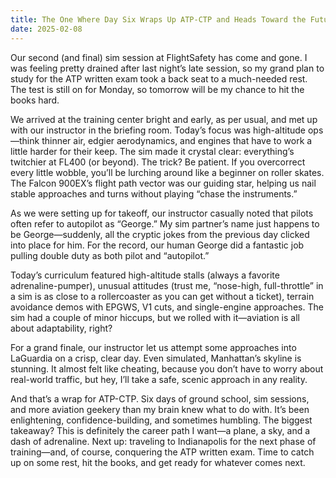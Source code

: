 ```yaml
---
title: The One Where Day Six Wraps Up ATP-CTP and Heads Toward the Future
date: 2025-02-08
---
```

Our second (and final) sim session at FlightSafety has come and gone. I was feeling pretty drained after last night’s late session, so my grand plan to study for the ATP written exam took a back seat to a much-needed rest. The test is still on for Monday, so tomorrow will be my chance to hit the books hard.

We arrived at the training center bright and early, as per usual, and met up with our instructor in the briefing room. Today’s focus was high-altitude ops—think thinner air, edgier aerodynamics, and engines that have to work a little harder for their keep. The sim made it crystal clear: everything’s twitchier at FL400 (or beyond). The trick? Be patient. If you overcorrect every little wobble, you’ll be lurching around like a beginner on roller skates. The Falcon 900EX’s flight path vector was our guiding star, helping us nail stable approaches and turns without playing “chase the instruments.”

As we were setting up for takeoff, our instructor casually noted that pilots often refer to autopilot as “George.” My sim partner’s name just happens to be George—suddenly, all the cryptic jokes from the previous day clicked into place for him. For the record, our human George did a fantastic job pulling double duty as both pilot and “autopilot.”

Today’s curriculum featured high-altitude stalls (always a favorite adrenaline-pumper), unusual attitudes (trust me, “nose-high, full-throttle” in a sim is as close to a rollercoaster as you can get without a ticket), terrain avoidance demos with EPGWS, V1 cuts, and single-engine approaches. The sim had a couple of minor hiccups, but we rolled with it—aviation is all about adaptability, right?

For a grand finale, our instructor let us attempt some approaches into LaGuardia on a crisp, clear day. Even simulated, Manhattan’s skyline is stunning. It almost felt like cheating, because you don’t have to worry about real-world traffic, but hey, I’ll take a safe, scenic approach in any reality.

And that’s a wrap for ATP-CTP. Six days of ground school, sim sessions, and more aviation geekery than my brain knew what to do with. It’s been enlightening, confidence-building, and sometimes humbling. The biggest takeaway? This is definitely the career path I want—a plane, a sky, and a dash of adrenaline. Next up: traveling to Indianapolis for the next phase of training—and, of course, conquering the ATP written exam. Time to catch up on some rest, hit the books, and get ready for whatever comes next.
